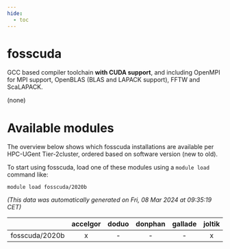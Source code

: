 ```yaml
---
hide:
  - toc
---
```


fosscuda
========


GCC based compiler toolchain __with CUDA support__, and including OpenMPI for MPI support, OpenBLAS (BLAS and LAPACK support), FFTW and ScaLAPACK.

(none)
# Available modules


The overview below shows which fosscuda installations are available per HPC-UGent Tier-2cluster, ordered based on software version (new to old).

To start using fosscuda, load one of these modules using a `module load` command like:

```shell
module load fosscuda/2020b
```

*(This data was automatically generated on Fri, 08 Mar 2024 at 09:35:19 CET)*  

| |accelgor|doduo|donphan|gallade|joltik|skitty|
| :---: | :---: | :---: | :---: | :---: | :---: | :---: |
|fosscuda/2020b|x|-|-|-|x|-|
